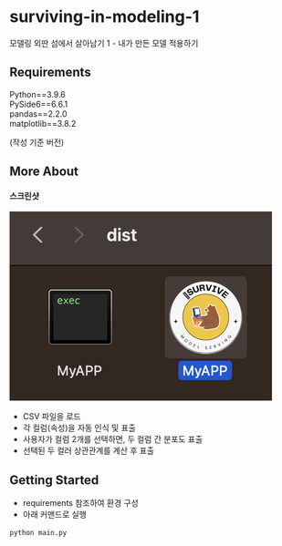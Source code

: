 # surviving-in-modeling-1
모델링 외딴 섬에서 살아남기 1 - 내가 만든 모델 적용하기

## Requirements   
Python==3.9.6  
PySide6==6.6.1  
pandas==2.2.0  
matplotlib==3.8.2  

(작성 기준 버전)
## More About
#### 스크린샷
![screen image](docs/screen01.png)
- CSV 파일을 로드
- 각 컬럼(속성)을 자동 인식 및 표출
- 사용자가 컬럼 2개를 선택하면, 두 컬럼 간 분포도 표출
- 선택된 두 컬러 상관관계를 계산 후 표출

## Getting Started
- requirements 참조하여 환경 구성
- 아래 커맨드로 실행
```bash
python main.py
```

